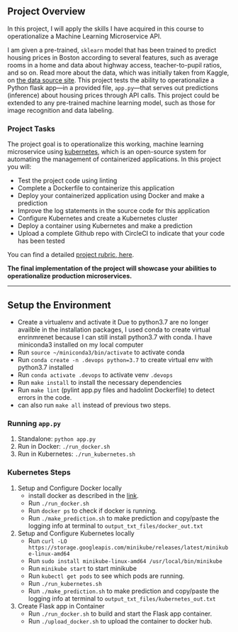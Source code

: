 [![<blackHaiDang>](https://circleci.com/gh/blackHaiDang/udacity-project4.svg?style=svg)](<https://circleci.com/gh/blackHaiDang/udacity-project4>)

## Project Overview

In this project, I will apply the skills I have acquired in this course to operationalize a Machine Learning Microservice API. 

I am given a pre-trained, `sklearn` model that has been trained to predict housing prices in Boston according to several features, such as average rooms in a home and data about highway access, teacher-to-pupil ratios, and so on. Read more about the data, which was initially taken from Kaggle, on [the data source site](https://www.kaggle.com/c/boston-housing). This project tests the ability to operationalize a Python flask app—in a provided file, `app.py`—that serves out predictions (inference) about housing prices through API calls. This project could be extended to any pre-trained machine learning model, such as those for image recognition and data labeling.

### Project Tasks

The project goal is to operationalize this working, machine learning microservice using [kubernetes](https://kubernetes.io/), which is an open-source system for automating the management of containerized applications. In this project you will:
* Test the project code using linting
* Complete a Dockerfile to containerize this application
* Deploy your containerized application using Docker and make a prediction
* Improve the log statements in the source code for this application
* Configure Kubernetes and create a Kubernetes cluster
* Deploy a container using Kubernetes and make a prediction
* Upload a complete Github repo with CircleCI to indicate that your code has been tested

You can find a detailed [project rubric, here](https://review.udacity.com/#!/rubrics/2576/view).

**The final implementation of the project will showcase your abilities to operationalize production microservices.**

---

## Setup the Environment

* Create a virtualenv and activate it
Due to python3.7 are no longer availble in the installation packages, I used conda to create virtual enrinmrenet because I can still install python3.7 with conda.  I have miniconda3 installed on my local computer
* Run `source ~/miniconda3/bin/activate` to activate conda 
* Run `conda create -n .devops python=3.7` to create virtual env with python3.7 installed 
* Run `conda activate .devops` to activate venv `.devops`
* Run `make install` to install the necessary dependencies
* Run `make lint`  (pylint app.py files and hadolint Dockerfile) to detect errors in the code.  
* can also run `make all` instead of previous two steps.  

### Running `app.py`

1. Standalone:  `python app.py`
2. Run in Docker:  `./run_docker.sh`   
3. Run in Kubernetes:  `./run_kubernetes.sh`

### Kubernetes Steps

1. Setup and Configure Docker locally
    * install docker as described in the [link](https://docs.docker.com/engine/install/ubuntu/).
    * Run `./run_docker.sh`
    * Run `docker ps` to check if docker is running.
    * Run `./make_prediction.sh` to make prediction and copy/paste the logging info at terminal to `output_txt_files/docker_out.txt`
2. Setup and Configure Kubernetes locally
    * Run `curl -LO https://storage.googleapis.com/minikube/releases/latest/minikube-linux-amd64`
    * Run `sudo install minikube-linux-amd64 /usr/local/bin/minikube`
    * Run `minikube start` to start minikube
    * Run `kubectl get pods` to see which pods are running.
    * Run `./run_kubernetes.sh`
    * Run `./make_prediction.sh` to make prediction and copy/paste the logging info at terminal to `output_txt_files/kubernetes_out.txt`
3. Create Flask app in Container
    * Run `./run_docker.sh` to build and start the Flask app container. 
    * Run `./upload_docker.sh` to upload the container to docker hub.   